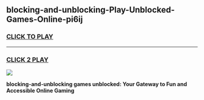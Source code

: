 
## blocking-and-unblocking-Play-Unblocked-Games-Online-pi6ij
<h3>
<a href="https://premium76.site?title=blocking-and-unblocking&ref=25A">CLICK TO PLAY</a></h3>
<hr>

<h3>
<a href="https://premium76.site?title=blocking-and-unblocking&ref=25A">CLICK 2 PLAY</a>
  
</h3>

<a href="https://premium76.site?title=blocking-and-unblocking&ref=25A"><img src="https://clearcache.store/games.png"></a>


**blocking-and-unblocking games unblocked: Your Gateway to Fun and Accessible Online Gaming**
